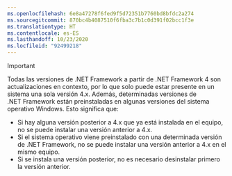 ```yaml
---
ms.openlocfilehash: 6e8a47278f6fed9f5d72351b7760bd8bfdc2a274
ms.sourcegitcommit: 870bc4b4087510f6fba3c7b1c0d391f02bcc1f3e
ms.translationtype: HT
ms.contentlocale: es-ES
ms.lasthandoff: 10/23/2020
ms.locfileid: "92499218"
---
```


> [!IMPORTANT]
> Todas las versiones de .NET Framework a partir de .NET Framework 4 son actualizaciones en contexto, por lo que solo puede estar presente en un sistema una sola versión 4.x. Además, determinadas versiones de .NET Framework están preinstaladas en algunas versiones del sistema operativo Windows. Esto significa que:
>
> - Si hay alguna versión posterior a 4.x que ya está instalada en el equipo, no se puede instalar una versión anterior a 4.x.
> - Si el sistema operativo viene preinstalado con una determinada versión de .NET Framework, no se puede instalar una versión anterior a 4.x en el mismo equipo.
> - Si se instala una versión posterior, no es necesario desinstalar primero la versión anterior.
